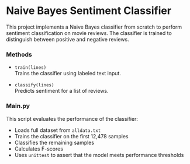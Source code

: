 
# Naive Bayes Sentiment Classifier

This project implements a Naive Bayes classifier from scratch to perform sentiment classification on movie reviews. The classifier is trained to distinguish between positive and negative reviews.

### Methods

- `train(lines)`  
  Trains the classifier using labeled text input.

- `classify(lines)`  
  Predicts sentiment for a list of reviews.

### Main.py

This script evaluates the performance of the classifier:

- Loads full dataset from `alldata.txt`  
- Trains the classifier on the first 12,478 samples  
- Classifies the remaining samples  
- Calculates F-scores  
- Uses `unittest` to assert that the model meets performance thresholds
